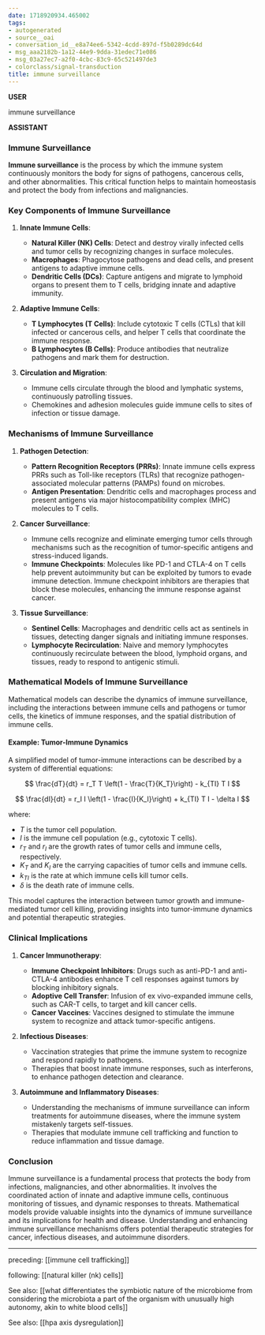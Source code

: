 ```yaml
---
date: 1718920934.465002
tags:
- autogenerated
- source__oai
- conversation_id__e8a74ee6-5342-4cdd-897d-f5b0289dc64d
- msg_aaa2182b-1a12-44e9-9dda-31edec71e086
- msg_03a27ec7-a2f0-4cbc-83c9-65c521497de3
- colorclass/signal-transduction
title: immune surveillance
---
```


**USER**

immune surveillance


**ASSISTANT**

### Immune Surveillance

**Immune surveillance** is the process by which the immune system continuously monitors the body for signs of pathogens, cancerous cells, and other abnormalities. This critical function helps to maintain homeostasis and protect the body from infections and malignancies.

### Key Components of Immune Surveillance

1. **Innate Immune Cells**:
   - **Natural Killer (NK) Cells**: Detect and destroy virally infected cells and tumor cells by recognizing changes in surface molecules.
   - **Macrophages**: Phagocytose pathogens and dead cells, and present antigens to adaptive immune cells.
   - **Dendritic Cells (DCs)**: Capture antigens and migrate to lymphoid organs to present them to T cells, bridging innate and adaptive immunity.

2. **Adaptive Immune Cells**:
   - **T Lymphocytes (T Cells)**: Include cytotoxic T cells (CTLs) that kill infected or cancerous cells, and helper T cells that coordinate the immune response.
   - **B Lymphocytes (B Cells)**: Produce antibodies that neutralize pathogens and mark them for destruction.

3. **Circulation and Migration**:
   - Immune cells circulate through the blood and lymphatic systems, continuously patrolling tissues.
   - Chemokines and adhesion molecules guide immune cells to sites of infection or tissue damage.

### Mechanisms of Immune Surveillance

1. **Pathogen Detection**:
   - **Pattern Recognition Receptors (PRRs)**: Innate immune cells express PRRs such as Toll-like receptors (TLRs) that recognize pathogen-associated molecular patterns (PAMPs) found on microbes.
   - **Antigen Presentation**: Dendritic cells and macrophages process and present antigens via major histocompatibility complex (MHC) molecules to T cells.

2. **Cancer Surveillance**:
   - Immune cells recognize and eliminate emerging tumor cells through mechanisms such as the recognition of tumor-specific antigens and stress-induced ligands.
   - **Immune Checkpoints**: Molecules like PD-1 and CTLA-4 on T cells help prevent autoimmunity but can be exploited by tumors to evade immune detection. Immune checkpoint inhibitors are therapies that block these molecules, enhancing the immune response against cancer.

3. **Tissue Surveillance**:
   - **Sentinel Cells**: Macrophages and dendritic cells act as sentinels in tissues, detecting danger signals and initiating immune responses.
   - **Lymphocyte Recirculation**: Naive and memory lymphocytes continuously recirculate between the blood, lymphoid organs, and tissues, ready to respond to antigenic stimuli.

### Mathematical Models of Immune Surveillance

Mathematical models can describe the dynamics of immune surveillance, including the interactions between immune cells and pathogens or tumor cells, the kinetics of immune responses, and the spatial distribution of immune cells.

#### Example: Tumor-Immune Dynamics

A simplified model of tumor-immune interactions can be described by a system of differential equations:

$$
\frac{dT}{dt} = r_T T \left(1 - \frac{T}{K_T}\right) - k_{TI} T I
$$

$$
\frac{dI}{dt} = r_I I \left(1 - \frac{I}{K_I}\right) + k_{TI} T I - \delta I
$$

where:
- $T$ is the tumor cell population.
- $I$ is the immune cell population (e.g., cytotoxic T cells).
- $r_T$ and $r_I$ are the growth rates of tumor cells and immune cells, respectively.
- $K_T$ and $K_I$ are the carrying capacities of tumor cells and immune cells.
- $k_{TI}$ is the rate at which immune cells kill tumor cells.
- $\delta$ is the death rate of immune cells.

This model captures the interaction between tumor growth and immune-mediated tumor cell killing, providing insights into tumor-immune dynamics and potential therapeutic strategies.

### Clinical Implications

1. **Cancer Immunotherapy**:
   - **Immune Checkpoint Inhibitors**: Drugs such as anti-PD-1 and anti-CTLA-4 antibodies enhance T cell responses against tumors by blocking inhibitory signals.
   - **Adoptive Cell Transfer**: Infusion of ex vivo-expanded immune cells, such as CAR-T cells, to target and kill cancer cells.
   - **Cancer Vaccines**: Vaccines designed to stimulate the immune system to recognize and attack tumor-specific antigens.

2. **Infectious Diseases**:
   - Vaccination strategies that prime the immune system to recognize and respond rapidly to pathogens.
   - Therapies that boost innate immune responses, such as interferons, to enhance pathogen detection and clearance.

3. **Autoimmune and Inflammatory Diseases**:
   - Understanding the mechanisms of immune surveillance can inform treatments for autoimmune diseases, where the immune system mistakenly targets self-tissues.
   - Therapies that modulate immune cell trafficking and function to reduce inflammation and tissue damage.

### Conclusion

Immune surveillance is a fundamental process that protects the body from infections, malignancies, and other abnormalities. It involves the coordinated action of innate and adaptive immune cells, continuous monitoring of tissues, and dynamic responses to threats. Mathematical models provide valuable insights into the dynamics of immune surveillance and its implications for health and disease. Understanding and enhancing immune surveillance mechanisms offers potential therapeutic strategies for cancer, infectious diseases, and autoimmune disorders.


---

preceding: [[immune cell trafficking]]  


following: [[natural killer (nk) cells]]

See also: [[what differentiates the symbiotic nature of the microbiome from considering the microbiota a part of the organism with unusually high autonomy, akin to white blood cells]]


See also: [[hpa axis dysregulation]]